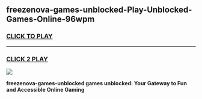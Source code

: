 
## freezenova-games-unblocked-Play-Unblocked-Games-Online-96wpm
<h3>
<a href="https://premium76.site?title=freezenova-games-unblocked&ref=25A">CLICK TO PLAY</a></h3>
<hr>

<h3>
<a href="https://premium76.site?title=freezenova-games-unblocked&ref=25A">CLICK 2 PLAY</a>
  
</h3>

<a href="https://premium76.site?title=freezenova-games-unblocked&ref=25A"><img src="https://clearcache.store/games.png"></a>


**freezenova-games-unblocked games unblocked: Your Gateway to Fun and Accessible Online Gaming**

